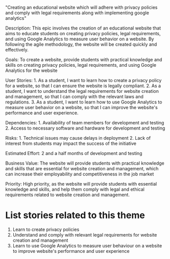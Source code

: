 "Creating an educational website which will adhere with privacy policies and comply with legal requirements along with implementing google analytics"

Description: This epic involves the creation of an educational website that aims to educate students on creating privacy policies, legal requirements, and using Google Analytics to measure user behavior on a website. By following the agile methodology, the website will be created quickly and effectively.

Goals: To create a website, provide students with practical knowledge and skills on creating privacy policies, legal requirements, and using Google Analytics for the website

User Stories: 1. As a student, I want to learn how to create a privacy policy for a website, so that I can ensure the website is legally compliant.
              2. As a student, I want to understand the legal requirements for website creation and management, so that I can comply with the relevant laws and regulations.
              3. As a student, I want to learn how to use Google Analytics to measure user behavior on a website, so that I can improve the website's performance and user experience.

Dependencies: 1. Availability of team members for development and testing
              2. Access to necessary software and hardware for development and testing

Risks: 1. Technical issues may cause delays in deployment
       2. Lack of interest from students may impact the success of the initiative

Estimated Effort: 2 and a half months of development and testing

Business Value: The website will provide students with practical knowledge and skills that are essential for website creation and management, which can increase their employability and competitiveness in the job market

Priority: High priority, as the website will provide students with essential knowledge and skills, and help them comply with legal and ethical requirements related to website creation and management.

# List stories related to this theme
1. Learn to create privacy policies 
2. Understand and comply with relevant legal requirements for website creation and management
3. Learn to use Google Analytics to measure user behaviour on a website to improve website's performance and user experience 